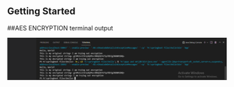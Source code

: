 ## Getting Started

##AES ENCRYPTION
terminal output

![alt text](https://github.com/taylorhelene/AES-Encryption-in-Java/blob/main/image/terminal.png)
